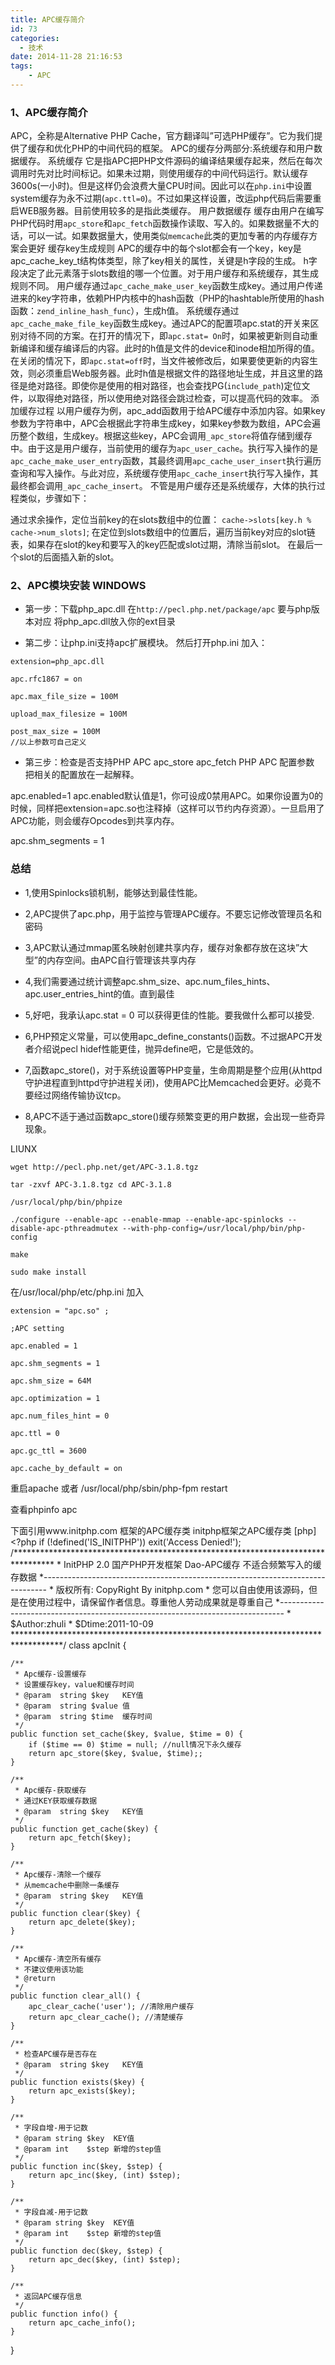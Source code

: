 ```yaml
---
title: APC缓存简介
id: 73
categories:
  - 技术
date: 2014-11-28 21:16:53
tags:
    - APC
---
```


### 1、APC缓存简介 
APC，全称是Alternative PHP Cache，官方翻译叫”可选PHP缓存”。它为我们提供了缓存和优化PHP的中间代码的框架。 APC的缓存分两部分:系统缓存和用户数据缓存。 系统缓存 它是指APC把PHP文件源码的编译结果缓存起来，然后在每次调用时先对比时间标记。如果未过期，则使用缓存的中间代码运行。默认缓存 3600s(一小时)。但是这样仍会浪费大量CPU时间。因此可以在`php.ini`中设置system缓存为永不过期(`apc.ttl=0`)。不过如果这样设置，改运php代码后需要重启WEB服务器。目前使用较多的是指此类缓存。 用户数据缓存 缓存由用户在编写PHP代码时用`apc_store`和`apc_fetch`函数操作读取、写入的。如果数据量不大的话，可以一试。如果数据量大，使用类似`memcache`此类的更加专著的内存缓存方案会更好 缓存key生成规则 APC的缓存中的每个slot都会有一个key，key是 apc_cache_key_t结构体类型，除了key相关的属性，关键是h字段的生成。 h字段决定了此元素落于slots数组的哪一个位置。对于用户缓存和系统缓存，其生成规则不同。 用户缓存通过`apc_cache_make_user_key`函数生成key。通过用户传递进来的key字符串，依赖PHP内核中的hash函数（PHP的hashtable所使用的hash函数：`zend_inline_hash_func`），生成h值。 系统缓存通过`apc_cache_make_file_key`函数生成key。通过APC的配置项apc.stat的开关来区别对待不同的方案。在打开的情况下，即` apc.stat= On `时，如果被更新则自动重新编译和缓存编译后的内容。此时的h值是文件的device和inode相加所得的值。在关闭的情况下，即`apc.stat=off`时，当文件被修改后，如果要使更新的内容生效，则必须重启Web服务器。此时h值是根据文件的路径地址生成，并且这里的路径是绝对路径。即使你是使用的相对路径，也会查找PG(`include_path`)定位文件，以取得绝对路径，所以使用绝对路径会跳过检查，可以提高代码的效率。 添加缓存过程 以用户缓存为例，apc_add函数用于给APC缓存中添加内容。如果key参数为字符串中，APC会根据此字符串生成key，如果key参数为数组，APC会遍历整个数组，生成key。根据这些key，APC会调用`_apc_store`将值存储到缓存中。由于这是用户缓存，当前使用的缓存为`apc_user_cache`。执行写入操作的是`apc_cache_make_user_entry`函数，其最终调用`apc_cache_user_insert`执行遍历查询和写入操作。与此对应，系统缓存使用`apc_cache_insert`执行写入操作，其最终都会调用`_apc_cache_insert`。 不管是用户缓存还是系统缓存，大体的执行过程类似，步骤如下：

通过求余操作，定位当前key的在slots数组中的位置： `cache->slots[key.h % cache->num_slots]`; 在定位到slots数组中的位置后，遍历当前key对应的slot链表，如果存在slot的key和要写入的key匹配或slot过期，清除当前slot。 在最后一个slot的后面插入新的slot。 

### 2、APC模块安装 WINDOWS 
- 第一步：下载php_apc.dll 在`http://pecl.php.net/package/apc` 要与php版本对应 将php_apc.dll放入你的ext目录

- 第二步：让php.ini支持apc扩展模块。 然后打开php.ini 加入：
```
extension=php_apc.dll

apc.rfc1867 = on

apc.max_file_size = 100M

upload_max_filesize = 100M

post_max_size = 100M
//以上参数可自己定义
```

- 第三步：检查是否支持PHP APC apc_store apc_fetch PHP APC 配置参数 把相关的配置放在一起解释。

apc.enabled=1 apc.enabled默认值是1，你可设成0禁用APC。如果你设置为0的时候，同样把extension=apc.so也注释掉（这样可以节约内存资源）。一旦启用了APC功能，则会缓存Opcodes到共享内存。

apc.shm_segments = 1

### 总结 
- 1,使用Spinlocks锁机制，能够达到最佳性能。

- 2,APC提供了apc.php，用于监控与管理APC缓存。不要忘记修改管理员名和密码

- 3,APC默认通过mmap匿名映射创建共享内存，缓存对象都存放在这块”大型”的内存空间。由APC自行管理该共享内存

- 4,我们需要通过统计调整apc.shm_size、apc.num_files_hints、apc.user_entries_hint的值。直到最佳

- 5,好吧，我承认apc.stat = 0 可以获得更佳的性能。要我做什么都可以接受.

- 6,PHP预定义常量，可以使用apc_define_constants()函数。不过据APC开发者介绍说pecl hidef性能更佳，抛异define吧，它是低效的。

- 7,函数apc_store()，对于系统设置等PHP变量，生命周期是整个应用(从httpd守护进程直到httpd守护进程关闭)，使用APC比Memcached会更好。必竟不要经过网络传输协议tcp。

- 8,APC不适于通过函数apc_store()缓存频繁变更的用户数据，会出现一些奇异现象。

LIUNX 
```
wget http://pecl.php.net/get/APC-3.1.8.tgz

tar -zxvf APC-3.1.8.tgz cd APC-3.1.8

/usr/local/php/bin/phpize

./configure --enable-apc --enable-mmap --enable-apc-spinlocks --disable-apc-pthreadmutex --with-php-config=/usr/local/php/bin/php-config

make

sudo make install
```
在/usr/local/php/etc/php.ini 加入
```
extension = "apc.so" ;

;APC setting

apc.enabled = 1

apc.shm_segments = 1

apc.shm_size = 64M

apc.optimization = 1

apc.num_files_hint = 0

apc.ttl = 0

apc.gc_ttl = 3600

apc.cache_by_default = on
```
重启apache 或者 /usr/local/php/sbin/php-fpm restart

查看phpinfo apc

下面引用www.initphp.com 框架的APC缓存类 initphp框架之APC缓存类 [php] <?php if (!defined('IS_INITPHP')) exit('Access Denied!'); /********************************************************************************* * InitPHP 2.0 国产PHP开发框架 Dao-APC缓存 不适合频繁写入的缓存数据 *------------------------------------------------------------------------------- * 版权所有: CopyRight By initphp.com * 您可以自由使用该源码，但是在使用过程中，请保留作者信息。尊重他人劳动成果就是尊重自己 *------------------------------------------------------------------------------- * $Author:zhuli * $Dtime:2011-10-09 ***********************************************************************************/ class apcInit {

    /**
     * Apc缓存-设置缓存
     * 设置缓存key，value和缓存时间
     * @param  string $key   KEY值
     * @param  string $value 值
     * @param  string $time  缓存时间
     */ 
    public function set_cache($key, $value, $time = 0) {  
        if ($time == 0) $time = null; //null情况下永久缓存 
        return apc_store($key, $value, $time);; 
    } 

    /**
     * Apc缓存-获取缓存
     * 通过KEY获取缓存数据
     * @param  string $key   KEY值
     */ 
    public function get_cache($key) { 
        return apc_fetch($key); 
    } 

    /**
     * Apc缓存-清除一个缓存
     * 从memcache中删除一条缓存
     * @param  string $key   KEY值
     */ 
    public function clear($key) { 
        return apc_delete($key); 
    } 

    /**
     * Apc缓存-清空所有缓存
     * 不建议使用该功能
     * @return
     */ 
    public function clear_all() { 
        apc_clear_cache('user'); //清除用户缓存 
        return apc_clear_cache(); //清楚缓存 
    } 

    /**
     * 检查APC缓存是否存在
     * @param  string $key   KEY值
     */ 
    public function exists($key) { 
        return apc_exists($key); 
    } 

    /**
     * 字段自增-用于记数
     * @param string $key  KEY值
     * @param int    $step 新增的step值
     */ 
    public function inc($key, $step) { 
        return apc_inc($key, (int) $step); 
    } 

    /**
     * 字段自减-用于记数
     * @param string $key  KEY值
     * @param int    $step 新增的step值
     */ 
    public function dec($key, $step) { 
        return apc_dec($key, (int) $step); 
    } 

    /**
     * 返回APC缓存信息
     */ 
    public function info() { 
        return apc_cache_info(); 
    } 

}
